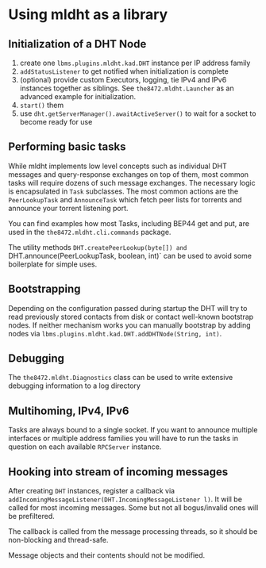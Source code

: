 # Using mldht as a library


## Initialization of a DHT Node

1. create one `lbms.plugins.mldht.kad.DHT` instance per IP address family
2. `addStatusListener` to get notified when initialization is complete
3. (optional) provide custom Executors, logging, tie IPv4 and IPv6 instances together as siblings. See `the8472.mldht.Launcher` as an advanced example for initialization.  
4. `start()` them
5. use `dht.getServerManager().awaitActiveServer()` to wait for a socket to become ready for use

## Performing basic tasks

While mldht implements low level concepts such as individual DHT messages and query-response exchanges on top of them, most common tasks will require dozens of such message exchanges.
The necessary logic is encapsulated in `Task` subclasses. The most common actions are the `PeerLookupTask` and `AnnounceTask` which fetch peer lists for torrents and announce your torrent listening port.

You can find examples how most Tasks, including BEP44 get and put, are used in the `the8472.mldht.cli.commands` package.

The utility methods `DHT.createPeerLookup(byte[]) and `DHT.announce(PeerLookupTask, boolean, int)` can be used to avoid some boilerplate for simple uses.

## Bootstrapping

Depending on the configuration passed during startup the DHT will try to read previously stored contacts from disk or contact well-known bootstrap nodes. If neither mechanism works
you can manually bootstrap by adding nodes via `lbms.plugins.mldht.kad.DHT.addDHTNode(String, int)`.

## Debugging

The `the8472.mldht.Diagnostics` class can be used to write extensive debugging information to a log directory


## Multihoming, IPv4, IPv6

Tasks are always bound to a single socket. If you want to announce  multiple interfaces or multiple address families you will have to run the tasks in question on each available `RPCServer` instance.


## Hooking into stream of incoming messages

After creating `DHT` instances, register a callback via `addIncomingMessageListener(DHT.IncomingMessageListener l)`. It will be called for most incoming messages. Some but not all bogus/invalid ones will be prefiltered.

The callback is called from the message processing threads, so it should be non-blocking and thread-safe.

Message objects and their contents should not be modified.  